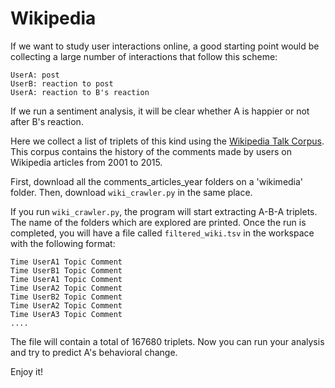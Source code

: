 # Wikipedia

If we want to study user interactions online, a good starting point would be collecting a large number of interactions that follow this scheme:

    UserA: post
    UserB: reaction to post
    UserA: reaction to B's reaction

If we run a sentiment analysis, it will be clear whether A is happier or not after B's reaction. 

Here we collect a list of triplets of this kind using the [Wikipedia Talk Corpus](https://figshare.com/articles/Wikipedia_Talk_Corpus/4264973). This corpus contains the history of the comments made by users on Wikipedia articles from 2001 to 2015. 

First, download all the comments_articles_year folders on a 'wikimedia' folder. Then, download ```wiki_crawler.py``` in the same place.

If you run ```wiki_crawler.py```, the program will start extracting A-B-A triplets. The name of the folders which are explored are printed. Once the run is completed, you will have a file called ```filtered_wiki.tsv``` in the workspace with the following format:

    Time UserA1 Topic Comment
    Time UserB1 Topic Comment
    Time UserA1 Topic Comment
    Time UserA2 Topic Comment
    Time UserB2 Topic Comment
    Time UserA2 Topic Comment
    Time UserA3 Topic Comment
    ....
  
The file will contain a total of 167680 triplets. Now you can run your analysis and try to predict A's behavioral change.

Enjoy it!



  
  

